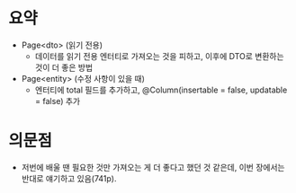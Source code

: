 # 요약
- Page\<dto> (읽기 전용)
    - 데이터를 읽기 전용 엔터티로 가져오는 것을 피하고, 이후에 DTO로 변환하는 것이 더 좋은 방법
- Page\<entity> (수정 사항이 있을 때)
    - 엔터티에 total 필드를 추가하고, @Column(insertable = false, updatable = false) 추가

# 의문점
- 저번에 배울 땐 필요한 것만 가져오는 게 더 좋다고 했던 것 같은데, 이번 장에서는 반대로 얘기하고 있음(741p).

